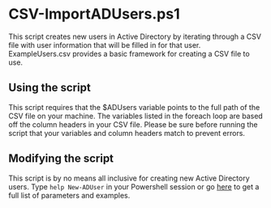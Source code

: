 CSV-ImportADUsers.ps1
========

This script creates new users in Active Directory by iterating through a CSV file with user information that will be filled in for that user. ExampleUsers.csv provides a basic framework for creating a CSV file to use.

Using the script
---
This script requires that the $ADUsers variable points to the full path of the CSV file on your machine. The variables listed in the foreach loop are based off the column headers in your CSV file. Please be sure before running the script that your variables and column headers match to prevent errors.

Modifying the script
---

This script is by no means all inclusive for creating new Active Directory users. Type `help New-ADUser` in your Powershell session or go [here](http://go.microsoft.com/fwlink/p/?linkid=291077) to get a full list of parameters and examples.
